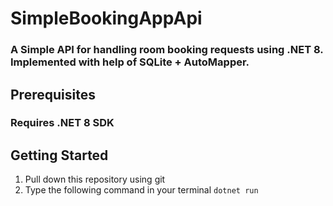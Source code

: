 # SimpleBookingAppApi
### A Simple API for handling room booking requests using .NET 8. Implemented with help of SQLite + AutoMapper.
## Prerequisites
### Requires .NET 8 SDK
## Getting Started
1. Pull down this repository using git
2. Type the following command in your terminal `dotnet run`